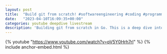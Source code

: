 ```yaml
---
layout: post
title:  "Build git from scratch! #softwareengineering #coding #programming"
date:   "2023-04-10T16:09:35+00:00"
categories: youtube deepdive livestream
description: 'Building git from scratch in Go. This is a deep dive into the internals of git.'
---
```

{% youtube  "https://www.youtube.com/watch?v=pV5Y0Hrh7rI" %}
{% include anchor-embed.html %}
<br />

